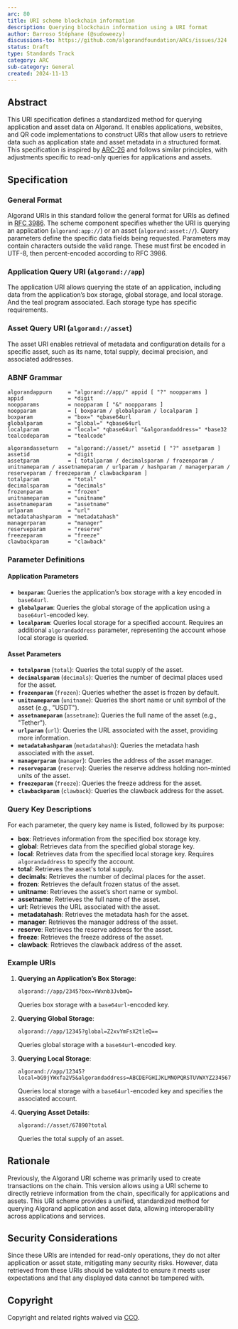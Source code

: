 ```yaml
---
arc: 80
title: URI scheme blockchain information
description: Querying blockchain information using a URI format
author: Barroso Stéphane (@sudoweezy)
discussions-to: https://github.com/algorandfoundation/ARCs/issues/324
status: Draft
type: Standards Track
category: ARC
sub-category: General
created: 2024-11-13
---
```


## Abstract

This URI specification defines a standardized method for querying application and asset data on Algorand.
It enables applications, websites, and QR code implementations to construct URIs that allow users to retrieve data such as application state and asset metadata in a structured format.
This specification is inspired by [ARC-26](./arc-0026.md) and follows similar principles, with adjustments specific to read-only queries for applications and assets.

## Specification

### General Format

Algorand URIs in this standard follow the general format for URIs as defined in <a href="https://www.rfc-editor.org/rfc/rfc3986">RFC 3986</a>.
The scheme component specifies whether the URI is querying an application (`algorand:app://`) or an asset (`algorand:asset://`).
Query parameters define the specific data fields being requested.
Parameters may contain characters outside the valid range. These must first be encoded in UTF-8, then percent-encoded according to RFC 3986.

### Application Query URI (`algorand://app`)

The application URI allows querying the state of an application, including data from the application’s box storage, global storage, and local storage.
And the teal program associated.
Each storage type has specific requirements.

### Asset Query URI (`algorand://asset`)

The asset URI enables retrieval of metadata and configuration details for a specific asset, such as its name, total supply, decimal precision, and associated addresses.

### ABNF Grammar

```abnf
algorandappurn     = "algorand://app/" appid [ "?" noopparams ]
appid              = *digit
noopparams         = noopparam [ "&" noopparams ]
noopparam          = [ boxparam / globalparam / localparam ]
boxparam           = "box=" *qbase64url
globalparam        = "global=" *qbase64url
localparam         = "local=" *qbase64url "&algorandaddress=" *base32
tealcodeparam      = "tealcode"

algorandasseturn   = "algorand://asset/" assetid [ "?" assetparam ]
assetid            = *digit
assetparam         = [ totalparam / decimalsparam / frozenparam / unitnameparam / assetnameparam / urlparam / hashparam / managerparam / reserveparam / freezeparam / clawbackparam ]
totalparam         = "total"
decimalsparam      = "decimals"
frozenparam        = "frozen"
unitnameparam      = "unitname"
assetnameparam     = "assetname"
urlparam           = "url"
metadatahashparam  = "metadatahash"
managerparam       = "manager"
reserveparam       = "reserve"
freezeparam        = "freeze"
clawbackparam      = "clawback"
```

### Parameter Definitions

#### Application Parameters

- **`boxparam`**: Queries the application’s box storage with a key encoded in `base64url`.
- **`globalparam`**: Queries the global storage of the application using a `base64url`-encoded key.
- **`localparam`**: Queries local storage for a specified account. Requires an additional `algorandaddress` parameter, representing the account whose local storage is queried.

#### Asset Parameters

- **`totalparam`** (`total`): Queries the total supply of the asset.
- **`decimalsparam`** (`decimals`): Queries the number of decimal places used for the asset.
- **`frozenparam`** (`frozen`): Queries whether the asset is frozen by default.
- **`unitnameparam`** (`unitname`): Queries the short name or unit symbol of the asset (e.g., "USDT").
- **`assetnameparam`** (`assetname`): Queries the full name of the asset (e.g., "Tether").
- **`urlparam`** (`url`): Queries the URL associated with the asset, providing more information.
- **`metadatahashparam`** (`metadatahash`): Queries the metadata hash associated with the asset.
- **`managerparam`** (`manager`): Queries the address of the asset manager.
- **`reserveparam`** (`reserve`): Queries the reserve address holding non-minted units of the asset.
- **`freezeparam`** (`freeze`): Queries the freeze address for the asset.
- **`clawbackparam`** (`clawback`): Queries the clawback address for the asset.

### Query Key Descriptions

For each parameter, the query key name is listed, followed by its purpose:

- **box**: Retrieves information from the specified box storage key.
- **global**: Retrieves data from the specified global storage key.
- **local**: Retrieves data from the specified local storage key. Requires `algorandaddress` to specify the account.
- **total**: Retrieves the asset's total supply.
- **decimals**: Retrieves the number of decimal places for the asset.
- **frozen**: Retrieves the default frozen status of the asset.
- **unitname**: Retrieves the asset’s short name or symbol.
- **assetname**: Retrieves the full name of the asset.
- **url**: Retrieves the URL associated with the asset.
- **metadatahash**: Retrieves the metadata hash for the asset.
- **manager**: Retrieves the manager address of the asset.
- **reserve**: Retrieves the reserve address for the asset.
- **freeze**: Retrieves the freeze address of the asset.
- **clawback**: Retrieves the clawback address of the asset.

### Example URIs

1. **Querying an Application’s Box Storage**:
   ```
   algorand://app/2345?box=YWxnb3JvbmQ=
   ```
   Queries box storage with a `base64url`-encoded key.

2. **Querying Global Storage**:
   ```
   algorand://app/12345?global=Z2xvYmFsX2tleQ==
   ```
   Queries global storage with a `base64url`-encoded key.

3. **Querying Local Storage**:
   ```
   algorand://app/12345?local=bG9jYWxfa2V5&algorandaddress=ABCDEFGHIJKLMNOPQRSTUVWXYZ234567
   ```
   Queries local storage with a `base64url`-encoded key and specifies the associated account.

4. **Querying Asset Details**:
   ```
   algorand://asset/67890?total
   ```
   Queries the total supply of an asset.


## Rationale

Previously, the Algorand URI scheme was primarily used to create transactions on the chain.
This version allows using a URI scheme to directly retrieve information from the chain, specifically for applications and assets.
This URI scheme provides a unified, standardized method for querying Algorand application and asset data, allowing interoperability across applications and services.

## Security Considerations

Since these URIs are intended for read-only operations, they do not alter application or asset state, mitigating many security risks. However, data retrieved from these URIs should be validated to ensure it meets user expectations and that any displayed data cannot be tampered with.

## Copyright

Copyright and related rights waived via <a href="https://creativecommons.org/publicdomain/zero/1.0/">CCO</a>.
